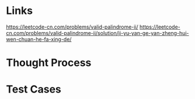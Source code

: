 # Links
https://leetcode-cn.com/problems/valid-palindrome-ii/
https://leetcode-cn.com/problems/valid-palindrome-ii/solution/ji-yu-yan-ge-yan-zheng-hui-wen-chuan-he-fa-xing-de/

# Thought Process

# Test Cases

